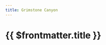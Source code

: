 ```yaml
---
title: Grimstone Canyon
---
```

# {{ $frontmatter.title }}

<ImageLink path="maps/" :name="$frontmatter.title" :alt="$frontmatter.title + ' Map'" />


